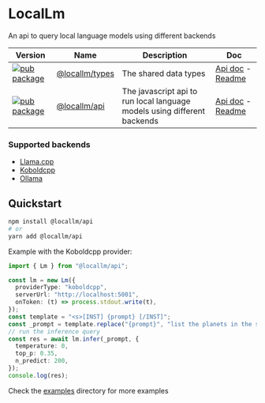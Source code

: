 # LocalLm

An api to query local language models using different backends

| Version | Name | Description | Doc
| --- | --- | --- | --- |
| [![pub package](https://img.shields.io/npm/v/@locallm/types)](https://www.npmjs.com/package/@locallm/types) | [@locallm/types](packages/types) | The shared data types | [Api doc](https://synw.github.io/locallm/types/index.html) - [Readme](packages/types)
| [![pub package](https://img.shields.io/npm/v/@locallm/api)](https://www.npmjs.com/package/@locallm/api) | [@locallm/api](packages/api) | The javascript api to run local language models using different backends |  [Api doc](https://synw.github.io/locallm/api/index.html) - [Readme](packages/api)

### Supported backends

- [Llama.cpp](https://github.com/ggerganov/llama.cpp/tree/master/examples/server)
- [Koboldcpp](https://github.com/LostRuins/koboldcpp)
- [Ollama](https://github.com/jmorganca/ollama)

## Quickstart

```bash
npm install @locallm/api
# or
yarn add @locallm/api
```

Example with the Koboldcpp provider:

```ts
import { Lm } from "@locallm/api";

const lm = new Lm({
  providerType: "koboldcpp",
  serverUrl: "http://localhost:5001",
  onToken: (t) => process.stdout.write(t),
});
const template = "<s>[INST] {prompt} [/INST]";
const _prompt = template.replace("{prompt}", "list the planets in the solar system");
// run the inference query
const res = await lm.infer(_prompt, {
  temperature: 0,
  top_p: 0.35,
  n_predict: 200,
});
console.log(res);
```

Check the [examples](packages/api/examples) directory for more examples
